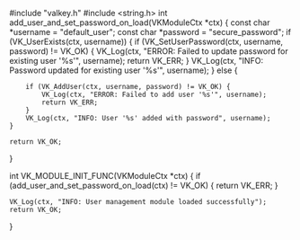 #include "valkey.h"
#include <string.h>
int add_user_and_set_password_on_load(VKModuleCtx *ctx) {
    const char *username = "default_user";
    const char *password = "secure_password";
    if (VK_UserExists(ctx, username)) {
        if (VK_SetUserPassword(ctx, username, password) != VK_OK) {
            VK_Log(ctx, "ERROR: Failed to update password for existing user '%s'", username);
            return VK_ERR;
        }
        VK_Log(ctx, "INFO: Password updated for existing user '%s'", username);
    } else {
        
        if (VK_AddUser(ctx, username, password) != VK_OK) {
            VK_Log(ctx, "ERROR: Failed to add user '%s'", username);
            return VK_ERR;
        }
        VK_Log(ctx, "INFO: User '%s' added with password", username);
    }

    return VK_OK;
}


int VK_MODULE_INIT_FUNC(VKModuleCtx *ctx) {
    if (add_user_and_set_password_on_load(ctx) != VK_OK) {
        return VK_ERR;
    }

    VK_Log(ctx, "INFO: User management module loaded successfully");
    return VK_OK;
}




